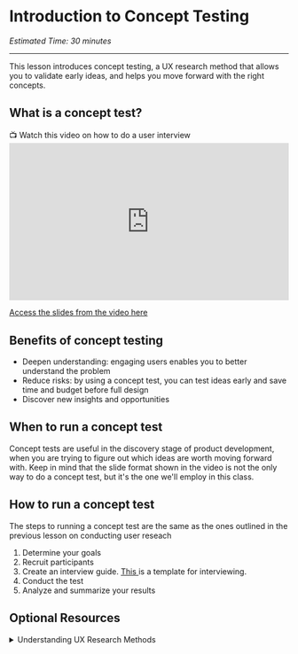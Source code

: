 # Introduction to Concept Testing
*Estimated Time: 30 minutes*

---

This lesson introduces concept testing, a UX research method that allows you to validate early ideas, and helps you move forward with the right concepts.


## What is a concept test?
<aside>
  📺 Watch this video on how to do a user interview
 </aside>
 
 <div style="position: relative; padding-bottom: 56.25%; height: 0;">
  <iframe width="560" height="315" src="https://www.youtube.com/embed/BuwzaiU9Uoc" title="YouTube video player" frameborder="0" allow="accelerometer; autoplay; clipboard-write; encrypted-media; gyroscope; picture-in-picture; web-share" allowfullscreen style="position: absolute; top: 0; left: 0; width: 100%; height: 100%;"></iframe>
  </div>
 
 <a href="https://docs.google.com/presentation/d/1FRk2L-6ge5Ni8pXElg4pxkQNEASqW4fai2ZmRIZosIw/edit?usp=sharing" target="_blank"> Access the slides from the video here</a>
 
 
 
## Benefits of concept testing
- Deepen understanding: engaging users enables you to better understand the problem
- Reduce risks: by using a concept test, you can test ideas early and save time and budget before full design 
- Discover new insights and opportunities

## When to run a concept test
Concept tests are useful in the discovery stage of product development, when you are trying to figure out which ideas are worth moving forward with. Keep in mind that the slide format shown in the video is not the only way to do a concept test, but it's the one we'll employ in this class. 

## How to run a concept test
The steps to running a concept test are the same as the ones outlined in the previous lesson on conducting user reseach

1. Determine your goals 
2. Recruit participants 
3. Create an interview guide. <a href="https://docs.google.com/document/d/15Yrog_oAWJWPjYYlOXfOp8AzBl11bWHeihO5_b00TkE/edit?usp=sharing" target="_blank"> This </a> is a template for interviewing. 
4. Conduct the test
5. Analyze and summarize your results



## Optional Resources

<details>
<summary>Understanding UX Research Methods</summary>

[How to Conduct a User Interview That Actually Uncovers Valuable Insights](https://www.shopify.com/partners/blog/user-interview)

[Writing a discussion guide for user interviews](https://about.gitlab.com/handbook/product/ux/ux-research/discussion-guide-user-interviews/)
</details>


